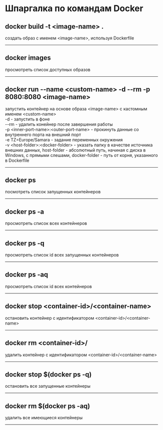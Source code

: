 # Шпаргалка по командам Docker

## docker build -t \<image-name> .
создать образ с именем \<image-name>, используя Dockerfile
***

## docker images
просмотреть список доступных образов
***

## docker run --name \<custom-name> -d --rm -p 8080:8080 \<image-name>
запустить контейнер на основе образа \<image-name> с кастомным именем \<custom-name>  
-d - запустить в фоне  
--rm - удалить конейнер после завершения работы   
-p \<inner-port-name>:\<outer-port-name> - прокинуть данные со внутреннего порта на внешний порт   
-e TZ=Europe/Samara - задание переменных окружения   
-v \<host-folder>:\<docker-folder> - указать папку в качестве источника внешних данных, host-folder - абсолютный путь, начиная с диска в Windows, с прямыми слешами, docker-folder - путь от корня, указанного в Dockerfile   
***

## docker ps
посмотреть список запущенных контейнеров
***

## docker ps -a
просмотреть список всех контейнеров
***

## docker ps -q
просмотреть список id всех запущенных контейнеров
***

## docker ps -aq
просмотреть список id всех контейнеров
***

## docker stop \<container-id>/\<container-name>
остановить контейнер с идентификатором \<container-id>/\<container-name>
***

## docker rm \<container-id>/<container-name>
удалить контейнер с идентификатором \<container-id>/\<container-name>
***
## docker stop $(docker ps -q)
остановить все запущенные контейнеры
***
## docker rm $(docker ps -aq)
удалить все имеющиеся контейнеры
***